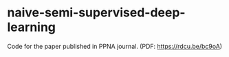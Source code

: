 # naive-semi-supervised-deep-learning
Code for the paper published in PPNA journal. (PDF: https://rdcu.be/bc9oA)
